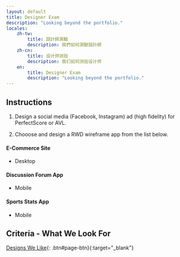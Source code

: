 ```yaml
---
layout: default
title: Designer Exam
description: "Looking beyond the portfolio."
locales:
    zh-tw:
        title: 設計師測驗
        description: 我們如何測驗設計師
    zh-cn:
        title: 设计师测验
        description: 我们如何测验设计师
    en:
        title: Designer Exam
        description: "Looking beyond the portfolio."
---
```


<a name="zh-tw"></a>

<a name="zh-cn"></a>

<a name="en"></a>

## Instructions

1. Design a social media (Facebook, Instagram) ad (high fidelity) for PerfectScore or AVL.

2. Chooose and design a RWD wireframe app from the list below.

#### E-Commerce Site

* Desktop

#### Discussion Forum App

* Mobile

#### Sports Stats App

* Mobile

## Criteria - What We Look For

[Designs We Like](https://docs.google.com/spreadsheets/d/1JFrMD5X5O_09hYCWGpeODBHy0OnA1UkQUuejtB0m54w/edit?usp=sharing){: .btn#page-btn}{:target="_blank"}